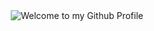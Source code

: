 <div align="center">
  <img src="https://github.com/BrunnerLivio/brunnerlivio/blob/master/images/welcome.png?raw=true" style="max-width: 100%;" alt="Welcome to my Github Profile" />
  <br />
  <br />
  <p  "My Name is Phạm Sinh Nhật and I like Node.js" />
  <br />
  <br />

</div>
